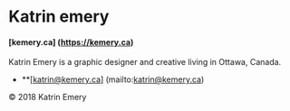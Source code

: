 # Katrin emery

#### [kemery.ca] (https://kemery.ca)

Katrin Emery is a graphic designer and creative living in Ottawa, Canada.

- **[katrin@kemery.ca] (mailto:katrin@kemery.ca)

© 2018 Katrin Emery
